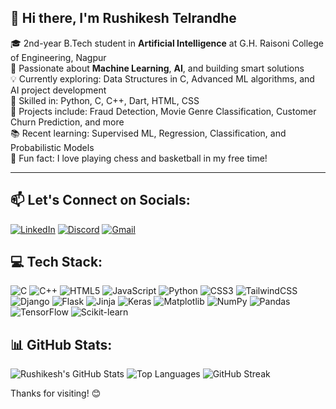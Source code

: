 ## 👋 Hi there, I'm Rushikesh Telrandhe

🎓 2nd-year B.Tech student in **Artificial Intelligence** at G.H. Raisoni College of Engineering, Nagpur  
🤖 Passionate about **Machine Learning**, **AI**, and building smart solutions  
💡 Currently exploring: Data Structures in C, Advanced ML algorithms, and AI project development  
🔧 Skilled in: Python, C, C++, Dart, HTML, CSS  
🧠 Projects include: Fraud Detection, Movie Genre Classification, Customer Churn Prediction, and more  
📚 Recent learning: Supervised ML, Regression, Classification, and Probabilistic Models  
💬 Fun fact: I love playing chess and basketball in my free time!

---


## 📫 Let's Connect on Socials:
[![LinkedIn](https://img.shields.io/badge/LinkedIn-0077B5?style=for-the-badge&logo=linkedin&logoColor=white)](https://linkedin.com/in/rushikesh-telrandhe-336b05287/)
[![Discord](https://img.shields.io/badge/Discord-5865F2?style=for-the-badge&logo=discord&logoColor=white)](https://discord.com/users/1094493280043024385)
[![Gmail](https://img.shields.io/badge/Email-D14836?style=for-the-badge&logo=gmail&logoColor=white)](mailto:rushikeshtelrandhe07@gmail.com)

## 💻 Tech Stack:

![C](https://img.shields.io/badge/C-00599C?style=for-the-badge&logo=c&logoColor=white)
![C++](https://img.shields.io/badge/C++-00599C?style=for-the-badge&logo=c%2b%2b&logoColor=white)
![HTML5](https://img.shields.io/badge/HTML5-e34c26?style=for-the-badge&logo=html5&logoColor=white)
![JavaScript](https://img.shields.io/badge/JavaScript-f7df1e?style=for-the-badge&logo=javascript&logoColor=black)
![Python](https://img.shields.io/badge/Python-3776AB?style=for-the-badge&logo=python&logoColor=white)
![CSS3](https://img.shields.io/badge/CSS3-1572B6?style=for-the-badge&logo=css3&logoColor=white)
![TailwindCSS](https://img.shields.io/badge/Tailwind_CSS-38B2AC?style=for-the-badge&logo=tailwind-css&logoColor=white)
![Django](https://img.shields.io/badge/Django-092e20?style=for-the-badge&logo=django&logoColor=white)
![Flask](https://img.shields.io/badge/Flask-black?style=for-the-badge&logo=flask&logoColor=white)
![Jinja](https://img.shields.io/badge/Jinja-B41717?style=for-the-badge&logo=jinja&logoColor=white)
![Keras](https://img.shields.io/badge/Keras-D00000?style=for-the-badge&logo=keras&logoColor=white)
![Matplotlib](https://img.shields.io/badge/Matplotlib-3776AB?style=for-the-badge&logo=matplotlib&logoColor=white)
![NumPy](https://img.shields.io/badge/Numpy-013243?style=for-the-badge&logo=numpy&logoColor=white)
![Pandas](https://img.shields.io/badge/Pandas-150458?style=for-the-badge&logo=pandas&logoColor=white)
![TensorFlow](https://img.shields.io/badge/TensorFlow-FF6F00?style=for-the-badge&logo=tensorflow&logoColor=white)
![Scikit-learn](https://img.shields.io/badge/Scikit--Learn-F7931E?style=for-the-badge&logo=scikit-learn&logoColor=white)


## 📊 GitHub Stats:

![Rushikesh's GitHub Stats](https://github-readme-stats.vercel.app/api?username=RushikeshTelrandhe&show_icons=true&theme=dark)
![Top Languages](https://github-readme-stats.vercel.app/api/top-langs/?username=RushikeshTelrandhe&layout=compact&theme=dark)
![GitHub Streak](https://github-readme-streak-stats.herokuapp.com/?user=RushikeshTelrandhe&theme=dark)

Thanks for visiting! 😊
<!---
RushikeshTelrandhe/RushikeshTelrandhe is a ✨ special ✨ repository because its `README.md` (this file) appears on your GitHub profile.
You can click the Preview link to take a look at your changes.
--->
